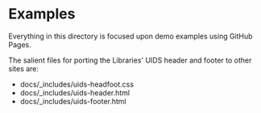 # Examples

Everything in this directory is focused upon demo examples using GitHub Pages.

The salient files for porting the Libraries' UIDS header and footer to other sites are:
- docs/_includes/uids-headfoot.css
- docs/_includes/uids-header.html
- docs/_includes/uids-footer.html